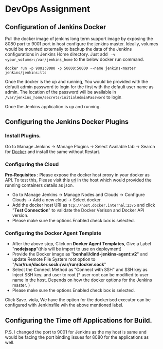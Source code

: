 # DevOps Assignment 

## Configuration of Jenkins Docker

Pull the docker image of jenkins long term support image by exposing the 8080 port to 9001 port in host configure the 
jenkins master. Ideally, volumes would be mounted externally to backup the data of the Jenkins configurations in Jenkins
Home directory. Just add ``` -v <your_volume>:/var/jenkins_home``` to the below docker run command. 


```
docker run -p 9001:8080 -p 50000:50000 --name jenkins-master jenkins/jenkins:lts
```

Once the docker is the up and running, You would be provided with the default admin password to login for the first with 
the default user name as admin. The location of the password will be available in `/var/jenkins_home/secrets/initialAdminPassword`
to login. 

Once the Jenkins application is up and running. 

## Configuring the Jenkins Docker Plugins 

### Install Plugins. 

Go to Manage Jenkins -> Manage Plugins -> Select Available tab -> Search for 
[Docker](https://wiki.jenkins.io/display/JENKINS/Docker+Plugin) and install the same without Restart. 


### Configuring the Cloud 

**Pre-Requisites** : Please expose the docker host proxy in your docker as API. To test this, Please visit this [uri](http://localhost:2375/containers/json) in the host
which would provided the running containers details as json. 


*   Go to Manage Jenkins -> Manage Nodes and Clouds -> Configure Clouds -> Add a new cloud -> Select docker. 
*   Add the docker host URI as `tcp://host.docker.internal:2375` and click "**Test Connection**" to validate the Docker Verison and Docker API version. 
*   Please make sure the options Enabled check box is selected. 

### Configuring the Docker Agent Template

*   After the above step, Click on **Docker Agent Templates**, Give a Label "**nodejsapp**"(this will be import to use on deployment)
*   Provide the Docker image as "**benhall/dind-jenkins-agent:v2**" and update Remote File System root option to "**/var/run/docker.sock:/var/run/docker.sock**"
*   Select the Connect Method as "Connect with SSH" and SSH key as Inject SSH key. and user to root (* user root can be modified to user name in the host.
 Depends on how the docker options for the Jenkins master. )
*   Please make sure the options Enabled check box is selected.

Click Save. viola, We have the option for the dockerised executor can be configured with Jenkinsfile wih the above mentioned label. 


## Configuring the Time off Applications for Build. 




    




P.S. I changed the port to 9001 for Jenkins as the my host is same and would be facing the port binding issues for 8080 
for the applications as well. 
